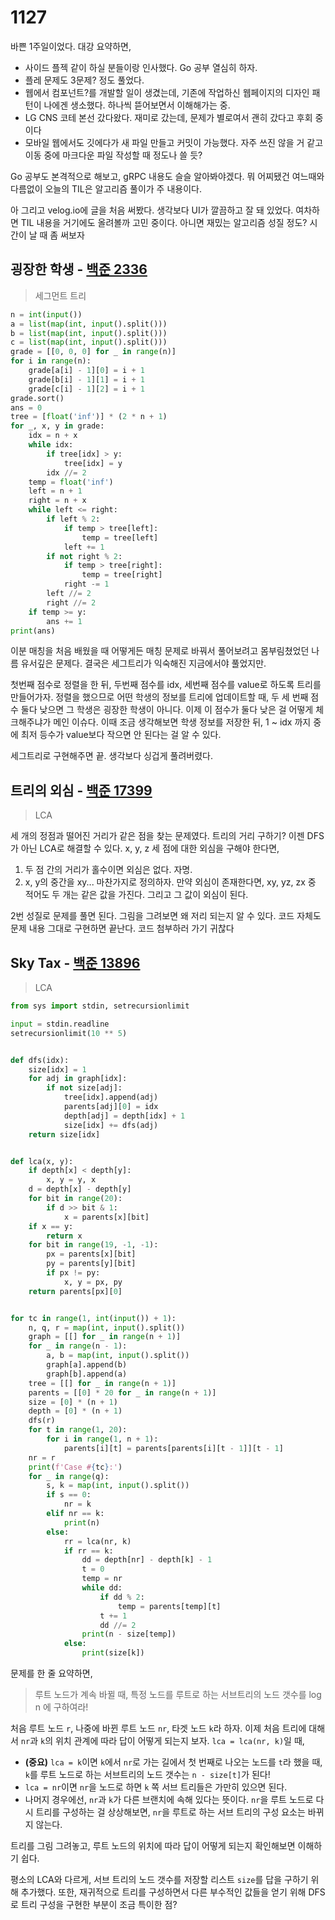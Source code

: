 # 1127

바쁜 1주일이었다. 대강 요약하면,

- 사이드 플젝 같이 하실 분들이랑 인사했다. Go 공부 열심히 하자.
- 플레 문제도 3문제? 정도 풀었다.
- 웹에서 컴포넌트?를 개발할 일이 생겼는데, 기존에 작업하신 웹페이지의 디자인 패턴이 나에겐 생소했다. 하나씩 뜯어보면서 이해해가는 중.
- LG CNS 코테 본선 갔다왔다. 재미로 갔는데, 문제가 별로여서 괜히 갔다고 후회 중이다
- 모바일 웹에서도 깃에다가 새 파일 만들고 커밋이 가능했다. 자주 쓰진 않을 거 같고 이동 중에 마크다운 파일 작성할 때 정도나 쓸 듯? 

Go 공부도 본격적으로 해보고, gRPC 내용도 슬슬 알아봐야겠다. 뭐 어찌됐건 여느때와 다름없이 오늘의 TIL은 알고리즘 풀이가 주 내용이다.

아 그리고 velog.io에 글을 처음 써봤다. 생각보다 UI가 깔끔하고 잘 돼 있었다. 여차하면 TIL 내용을 거기에도 올려볼까 고민 중이다. 아니면 재밌는 알고리즘 성질 정도? 시간이 날 때 좀 써보자



## 굉장한 학생 - [백준 2336](https://www.acmicpc.net/problem/2336)

> 세그먼트 트리

```Python
n = int(input())
a = list(map(int, input().split()))
b = list(map(int, input().split()))
c = list(map(int, input().split()))
grade = [[0, 0, 0] for _ in range(n)]
for i in range(n):
    grade[a[i] - 1][0] = i + 1
    grade[b[i] - 1][1] = i + 1
    grade[c[i] - 1][2] = i + 1
grade.sort()
ans = 0
tree = [float('inf')] * (2 * n + 1)
for _, x, y in grade:
    idx = n + x
    while idx:
        if tree[idx] > y:
            tree[idx] = y
        idx //= 2
    temp = float('inf')
    left = n + 1
    right = n + x
    while left <= right:
        if left % 2:
            if temp > tree[left]:
                temp = tree[left]
            left += 1
        if not right % 2:
            if temp > tree[right]:
                temp = tree[right]
            right -= 1
        left //= 2
        right //= 2
    if temp >= y:
        ans += 1
print(ans)
```

이분 매칭을 처음 배웠을 때 어떻게든 매칭 문제로 바꿔서 풀어보려고 몸부림쳤었던 나름 유서깊은 문제다. 결국은 세그트리가 익숙해진 지금에서야 풀었지만.

첫번째 점수로 정렬을 한 뒤, 두번째 점수를 idx, 세번째 점수를 value로 하도록 트리를 만들어가자. 정렬을 했으므로 어떤 학생의 정보를 트리에 업데이트할 때, 두 세 번째 점수 둘다 낮으면 그 학생은 굉장한 학생이 아니다. 이제 이 점수가 둘다 낮은 걸 어떻게 체크해주냐가 메인 이슈다. 이때 조금 생각해보면 학생 정보를 저장한 뒤, 1 ~ idx 까지 중에 최저 등수가 value보다 작으면 안 된다는 걸 알 수 있다.

세그트리로 구현해주면 끝. 생각보다 싱겁게 풀려버렸다.



## 트리의 외심 - [백준 17399](https://www.acmicpc.net/problem/17399)

> LCA

세 개의 정점과 떨어진 거리가 같은 점을 찾는 문제였다. 트리의 거리 구하기? 이젠 DFS가 아닌 LCA로 해결할 수 있다. x, y, z 세 점에 대한 외심을 구해야 한다면,

1. 두 점 간의 거리가 홀수이면 외심은 없다. 자명.
2. x, y의 중간을 xy... 마찬가지로 정의하자. 만약 외심이 존재한다면, xy, yz, zx 중 적어도 두 개는 같은 값을 가진다. 그리고 그 값이 외심이 된다.

2번 성질로 문제를 풀면 된다. 그림을 그려보면 왜 저리 되는지 알 수 있다. 코드 자체도 문제 내용 그대로 구현하면 끝난다. 코드 첨부하러 가기 귀찮다



## Sky Tax - [백준 13896](https://www.acmicpc.net/problem/13896)

> LCA

```Python
from sys import stdin, setrecursionlimit

input = stdin.readline
setrecursionlimit(10 ** 5)


def dfs(idx):
    size[idx] = 1
    for adj in graph[idx]:
        if not size[adj]:
            tree[idx].append(adj)
            parents[adj][0] = idx
            depth[adj] = depth[idx] + 1
            size[idx] += dfs(adj)
    return size[idx]


def lca(x, y):
    if depth[x] < depth[y]:
        x, y = y, x
    d = depth[x] - depth[y]
    for bit in range(20):
        if d >> bit & 1:
            x = parents[x][bit]
    if x == y:
        return x
    for bit in range(19, -1, -1):
        px = parents[x][bit]
        py = parents[y][bit]
        if px != py:
            x, y = px, py
    return parents[px][0]


for tc in range(1, int(input()) + 1):
    n, q, r = map(int, input().split())
    graph = [[] for _ in range(n + 1)]
    for _ in range(n - 1):
        a, b = map(int, input().split())
        graph[a].append(b)
        graph[b].append(a)
    tree = [[] for _ in range(n + 1)]
    parents = [[0] * 20 for _ in range(n + 1)]
    size = [0] * (n + 1)
    depth = [0] * (n + 1)
    dfs(r)
    for t in range(1, 20):
        for i in range(1, n + 1):
            parents[i][t] = parents[parents[i][t - 1]][t - 1]
    nr = r
    print(f'Case #{tc}:')
    for _ in range(q):
        s, k = map(int, input().split())
        if s == 0:
            nr = k
        elif nr == k:
            print(n)
        else:
            rr = lca(nr, k)
            if rr == k:
                dd = depth[nr] - depth[k] - 1
                t = 0
                temp = nr
                while dd:
                    if dd % 2:
                        temp = parents[temp][t]
                    t += 1
                    dd //= 2
                print(n - size[temp])
            else:
                print(size[k])
```

문제를 한 줄 요약하면,

> 루트 노드가 계속 바뀔 때, 특정 노드를 루트로 하는 서브트리의 노드 갯수를 log n 에 구하여라!

처음 루트 노드 `r`, 나중에 바뀐 루트 노드 `nr`, 타겟 노드 `k`라 하자. 이제 처음 트리에 대해서 `nr`과 `k`의 위치 관계에 따라 답이 어떻게 되는지 보자. `lca = lca(nr, k)`일 때,

- **(중요)** `lca = k`이면 `k`에서 `nr`로 가는 길에서 첫 번째로 나오는 노드를 `t`라 했을 때, `k`를 루트 노드로 하는 서브트리의 노드 갯수는 `n - size[t]`가 된다! 
- `lca = nr`이면 `nr`을 노드로 하면 `k` 쪽 서브 트리들은 가만히 있으면 된다.
- 나머지 경우에선, `nr`과 `k`가 다른 브랜치에 속해 있다는 뜻이다. `nr`을 루트 노드로 다시 트리를 구성하는 걸 상상해보면, `nr`을 루트로 하는 서브 트리의 구성 요소는 바뀌지 않는다.

트리를 그림 그려놓고, 루트 노드의 위치에 따라 답이 어떻게 되는지 확인해보면 이해하기 쉽다.

평소의 LCA와 다르게, 서브 트리의 노드 갯수를 저장할 리스트 `size`를 답을 구하기 위해 추가했다. 또한, 재귀적으로 트리를 구성하면서 다른 부수적인 값들을 얻기 위해 DFS로 트리 구성을 구현한 부분이 조금 특이한 점?
